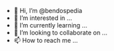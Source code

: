 - 👋 Hi, I’m @bendospedia
- 👀 I’m interested in ...
- 🌱 I’m currently learning ...
- 💞️ I’m looking to collaborate on ...
- 📫 How to reach me ...

<!---
bendospedia/bendospedia is a ✨ special ✨ repository because its `README.md` (this file) appears on your GitHub profile.
You can click the Preview link to take a look at your changes.
--->
